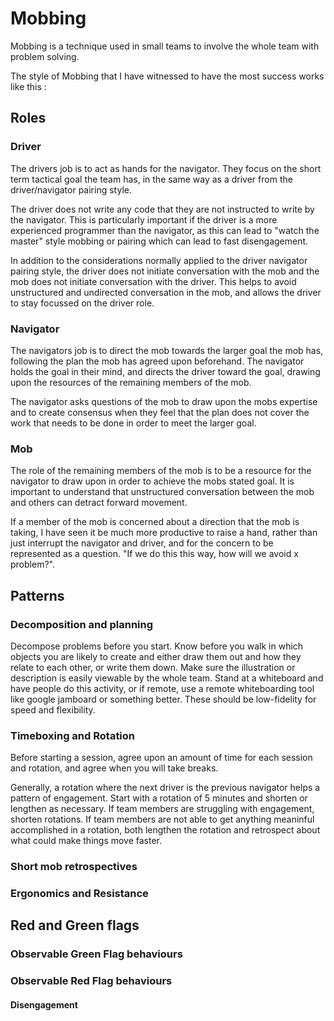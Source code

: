 # Mobbing

Mobbing is a technique used in small teams to involve the whole team with problem solving.

The style of Mobbing that I have witnessed to have the most success works like this :

## Roles

### Driver

The drivers job is to act as hands for the navigator. They focus on the short term tactical goal the team has, in the same way as a driver from the driver/navigator pairing style.

The driver does not write any code that they are not instructed to write by the navigator. This is particularly important if the driver is a more experienced programmer than the navigator, as this can lead to "watch the master" style mobbing or pairing which can lead to fast disengagement.

In addition to the considerations normally applied to the driver navigator pairing style, the driver does not initiate conversation with the mob and the mob does not initiate conversation with the driver. This helps to avoid unstructured and undirected conversation in the mob, and allows the driver to stay focussed on the driver role.

### Navigator

The navigators job is to direct the mob towards the larger goal the mob has, following the plan the mob has agreed upon beforehand.  The navigator holds the goal in their mind, and directs the driver toward the goal, drawing upon the resources of the remaining members of the mob.

The navigator asks questions of the mob to draw upon the mobs expertise and to create consensus when they feel that the plan does not cover the work that needs to be done in order to meet the larger goal.

### Mob

The role of the remaining members of the mob is to be a resource for the navigator to draw upon in order to achieve the mobs stated goal.  It is important to understand that unstructured conversation between the mob and others can detract forward movement.

If a member of the mob is concerned about a direction that the mob is taking, I have seen it be much more productive to raise a hand, rather than just interrupt the navigator and driver, and for the concern to be represented as a question. "If we do this this way, how will we avoid x problem?".

## Patterns

### Decomposition and planning
Decompose problems before you start. Know before you walk in which objects you are likely to create and either draw them out and how they relate to each other, or write them down. Make sure the illustration or description is easily viewable by the whole team. Stand at a whiteboard and have people do this activity, or if remote, use a remote whiteboarding tool like google jamboard or something better. These should be low-fidelity for speed and flexibility.

### Timeboxing and Rotation
Before starting a session, agree upon an amount of time for each session and rotation, and agree when you will take breaks.

Generally, a rotation where the next driver is the previous navigator helps a pattern of engagement.  Start with a rotation of 5 minutes and shorten or lengthen as necessary. If team members are struggling with engagement, shorten rotations. If team members are not able to get anything meaninful accomplished in a rotation, both lengthen the rotation and retrospect about what could make things move faster.
### Short mob retrospectives

### Ergonomics and Resistance

## Red and Green flags

### Observable Green Flag behaviours

### Observable Red Flag behaviours
#### Disengagement